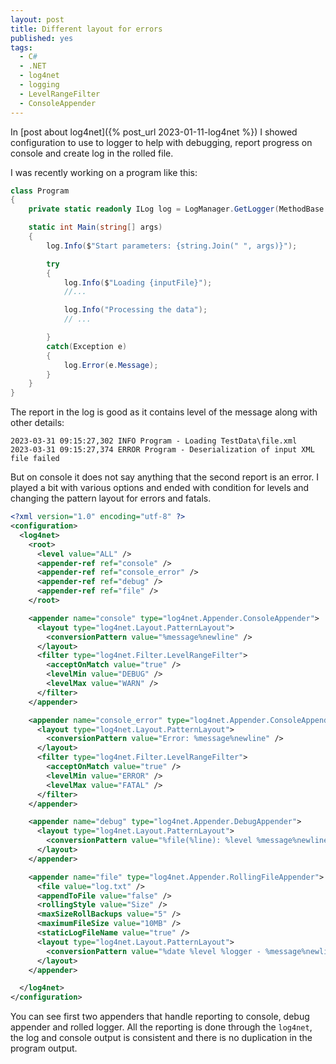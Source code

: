 ```yaml
---
layout: post
title: Different layout for errors 
published: yes
tags:
  - C#
  - .NET
  - log4net
  - logging
  - LevelRangeFilter
  - ConsoleAppender
---
```

In [post about log4net]({% post_url 2023-01-11-log4net %}) I showed configuration to use to logger to help with debugging, report progress on console and create log in the rolled file. 

I was recently working on a program like this:

```c#
class Program 
{
    private static readonly ILog log = LogManager.GetLogger(MethodBase.GetCurrentMethod().DeclaringType);

    static int Main(string[] args)
    {
        log.Info($"Start parameters: {string.Join(" ", args)}");

        try 
        {
            log.Info($"Loading {inputFile}");
            //...

            log.Info("Processing the data");
            // ...

        }
        catch(Exception e) 
        {
            log.Error(e.Message);
        }
    }
}
```

The report in the log is good as it contains level of the message along with other details:

```
2023-03-31 09:15:27,302 INFO Program - Loading TestData\file.xml
2023-03-31 09:15:27,374 ERROR Program - Deserialization of input XML file failed
```

But on console it does not say anything that the second report is an error. I played a bit with various options and ended with condition for levels and changing the pattern layout for errors and fatals.

```xml
<?xml version="1.0" encoding="utf-8" ?>
<configuration>
  <log4net>
    <root>
      <level value="ALL" />
      <appender-ref ref="console" />
      <appender-ref ref="console_error" />
      <appender-ref ref="debug" />
      <appender-ref ref="file" />
    </root>

    <appender name="console" type="log4net.Appender.ConsoleAppender">
      <layout type="log4net.Layout.PatternLayout">
        <conversionPattern value="%message%newline" />
      </layout>
      <filter type="log4net.Filter.LevelRangeFilter">
        <acceptOnMatch value="true" />
        <levelMin value="DEBUG" />
        <levelMax value="WARN" />
      </filter>
    </appender>

    <appender name="console_error" type="log4net.Appender.ConsoleAppender">
      <layout type="log4net.Layout.PatternLayout">
        <conversionPattern value="Error: %message%newline" />
      </layout>
      <filter type="log4net.Filter.LevelRangeFilter">
        <acceptOnMatch value="true" />
        <levelMin value="ERROR" />
        <levelMax value="FATAL" />
      </filter>
    </appender>

    <appender name="debug" type="log4net.Appender.DebugAppender">
      <layout type="log4net.Layout.PatternLayout">
        <conversionPattern value="%file(%line): %level %message%newline" />
      </layout>
    </appender>

    <appender name="file" type="log4net.Appender.RollingFileAppender">
      <file value="log.txt" />
      <appendToFile value="false" />
      <rollingStyle value="Size" />
      <maxSizeRollBackups value="5" />
      <maximumFileSize value="10MB" />
      <staticLogFileName value="true" />
      <layout type="log4net.Layout.PatternLayout">
        <conversionPattern value="%date %level %logger - %message%newline" />
      </layout>
    </appender>

  </log4net>
</configuration>
```

You can see first two appenders that handle reporting to console, debug appender and rolled logger. All the reporting is done through the `log4net`, the log and console output is consistent and there is no duplication in the program output.
